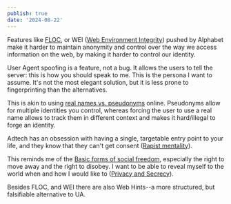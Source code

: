 ```yaml
---
publish: true
date: '2024-08-22'
---
```

Features like [FLOC](https://www.eff.org/deeplinks/2021/03/googles-floc-terrible-idea), or WEI ([Web Environment Integrity](https://en.wikipedia.org/wiki/Web_Environment_Integrity)) pushed by Alphabet make it harder to maintain anonymity and control over the way we access information on the web, by making it harder to control our identity.

User Agent spoofing is a feature, not a bug. It allows the users to tell the server: this is how you should speak to me. This is the persona I want to assume. It's not the most elegant solution, but it is less prone to fingerprinting than the alternatives.

This is akin to using [real names vs. pseudonyms](<../real names vs. pseudonyms>) online. Pseudonyms allow for multiple identities you control, whereas forcing the user to use a real name allows to track them in different context and makes it hard/illegal to forge an identity.

Adtech has an obsession with having a single, targetable entry point to your life, and they know that they can't get consent ([Rapist mentality](<../Rapist mentality>)). 

This reminds me of the [Basic forms of social freedom](<../Basic forms of social freedom>), especially the right to move away and the right to disobey.  I want to be able to reveal myself to the world when and how I would like to ([Privacy and Secrecy](<../Privacy and Secrecy>)).

Besides FLOC, and WEI there are also Web Hints--a more structured, but falsifiable alternative to UA. 
